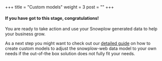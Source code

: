 +++
title = "Custom models"
weight = 3
post = ""
+++

#### If you have got to this stage, **congratulations!**

You are ready to take action and use your Snowplow generated data to help your business grow.

As a next step you might want to check out our [detailed guide](https://docs.snowplow.io/dbt-snowplow-web/#!/overview/snowplow_web/#custom-modules) on how to create custom models to adjust the snowplow-web data model to your own needs if the out-of-the box solution does not fully fit your needs.


